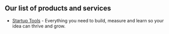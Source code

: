 ## Our list of products and services

 - [Startup Tools](https://github.com/BrightCanopy/startup-tools/blob/master/README.md) - Everything you need to build, measure and learn so your idea can thrive and grow.
